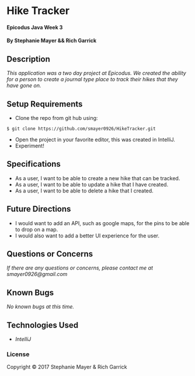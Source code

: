 # Hike Tracker

#### Epicodus Java Week 3 

#### By Stephanie Mayer && Rich Garrick


## Description

_This application was a two day project at Epicodus. We created the ability for a person to create a journal type place to track their hikes that they have gone on._


## Setup Requirements
* Clone the repo from git hub using:
````
$ git clone https://github.com/smayer0926/HikeTracker.git
````
* Open the project in your favorite editor, this was created in IntelliJ.
* Experiment!


## Specifications
* As a user, I want to be able to create a new hike that can be tracked.
* As a user, I want to be able to update a hike that I have created.
* As a user, I want to be able to delete a hike that I created.

## Future Directions
* I would want to add an API, such as google maps, for the pins to be able to drop on a map. 
* I would also want to add a better UI experience for the user. 

## Questions or Concerns ##
_If there are any questions or concerns, please contact me at smayer0926@gmail.com_

## Known Bugs
_No known bugs at this time._

## Technologies Used

* _IntelliJ_


### License

Copyright &copy; 2017 Stephanie Mayer & Rich Garrick
